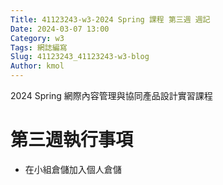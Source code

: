 ```yaml
---
Title: 41123243-w3-2024 Spring 課程 第三週 週記
Date: 2024-03-07 13:00
Category: w3
Tags: 網誌編寫
Slug: 41123243_41123243-w3-blog
Author: kmol
---
```


2024 Spring 網際內容管理與協同產品設計實習課程

<!-- PELICAN_END_SUMMARY -->

# 第三週執行事項
- 在小組倉儲加入個人倉儲
